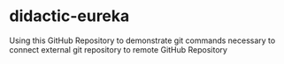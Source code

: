 # didactic-eureka
Using this GitHub Repository to demonstrate git commands necessary to connect external git repository to remote GitHub Repository
